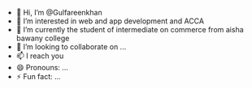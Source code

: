 - 👋 Hi, I’m @Gulfareenkhan
- 👀 I’m interested in web and app development and ACCA
- 🌱 I’m currently the student of intermediate on commerce from aisha bawany college
- 💞️ I’m looking to collaborate on ...
- 📫 I reach you 
- 😄 Pronouns: ...
- ⚡ Fun fact: ...

<!---
Gulfareenkhan/Gulfareenkhan is a ✨ special ✨ repository because its `README.md` (this file) appears on your GitHub profile.
You can click the Preview link to take a look at your changes.
--->
